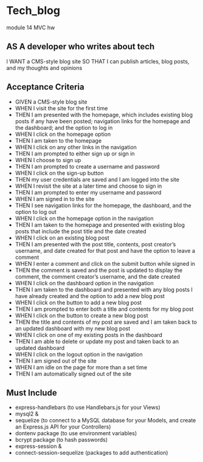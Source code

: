 # Tech_blog
module 14 MVC hw

## AS A developer who writes about tech
I WANT a CMS-style blog site
SO THAT I can publish articles, blog posts, and my thoughts and opinions

## Acceptance Criteria
- GIVEN a CMS-style blog site
- WHEN I visit the site for the first time
- THEN I am presented with the homepage, which includes existing blog posts if any have been posted; navigation links for the homepage and the dashboard; and the option to log in
- WHEN I click on the homepage option
- THEN I am taken to the homepage
- WHEN I click on any other links in the navigation
- THEN I am prompted to either sign up or sign in
- WHEN I choose to sign up
- THEN I am prompted to create a username and password
- WHEN I click on the sign-up button
- THEN my user credentials are saved and I am logged into the site
- WHEN I revisit the site at a later time and choose to sign in
- THEN I am prompted to enter my username and password
- WHEN I am signed in to the site
- THEN I see navigation links for the homepage, the dashboard, and the option to log out
- WHEN I click on the homepage option in the navigation
- THEN I am taken to the homepage and presented with existing blog posts that include the post title and the date created
- WHEN I click on an existing blog post
- THEN I am presented with the post title, contents, post creator’s username, and date created for that post and have the option to leave a comment
- WHEN I enter a comment and click on the submit button while signed in
- THEN the comment is saved and the post is updated to display the comment, the comment creator’s username, and the date created
- WHEN I click on the dashboard option in the navigation
- THEN I am taken to the dashboard and presented with any blog posts I have already created and the option to add a new blog post
- WHEN I click on the button to add a new blog post
- THEN I am prompted to enter both a title and contents for my blog post
- WHEN I click on the button to create a new blog post
- THEN the title and contents of my post are saved and I am taken back to an updated dashboard with my new blog post
- WHEN I click on one of my existing posts in the dashboard
- THEN I am able to delete or update my post and taken back to an updated dashboard
- WHEN I click on the logout option in the navigation
- THEN I am signed out of the site
- WHEN I am idle on the page for more than a set time
- THEN I am automatically signed out of the site 

## Must Include
- express-handlebars (to use Handlebars.js for your Views)
- mysql2 &
- sequelize (to connect to a MySQL database for your Models, and create an Express.js API for your Controllers)
- dontenv package (to use environment variables)
- bcrypt package (to hash passwords)
- express-session &
- connect-session-sequelize (packages to add authentication)